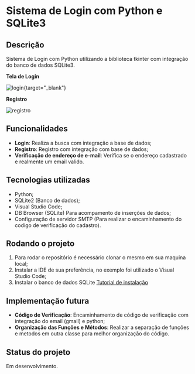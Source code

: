 <h1>Sistema de Login com Python e SQLite3</h1>

## Descrição
Sistema de Login com Python utilizando a biblioteca tkinter com integração do banco de dados SQLite3.

<b>Tela de Login</b>

![login](https://github.com/daos12/Login-com-Python-e-sqLite/assets/112141783/520b6a14-8b98-45c1-aff0-0f9b4f5a75d0){target="_blank"}


<b>Registro</b>

![registro](https://github.com/daos12/Login-com-Python-e-sqLite/assets/112141783/3cca63bc-f4a2-4292-83d9-6442bbe168f6)


## Funcionalidades
* <b>Login</b>: Realiza a busca com integração a base de dados;
* <b>Registro</b>: Registro com integração com base de dados;
* <b>Verificação de endereço de e-mail</b>: Verifica se o endereço cadastrado e realmente um email valido.


## Tecnologias utilizadas
* Python;
* SQLite2 (Banco de dados);
* Visual Studio Code;
* DB Browser (SQLite) Para acompamento de inserções de dados;
* Configuração de servidor SMTP (Para realizar o encaminhamento do codigo de verificação do cadastro).


## Rodando o projeto
1. Para rodar o repositório é necessário clonar o mesmo em sua maquina local;
2. Instalar a IDE de sua preferência, no exemplo foi utilizado o Visual Studio Code;
3. Instalar o banco de dados SQLite [Tutorial de instalação](https://www.alura.com.br/artigos/sqlite-da-instalacao-ate-primeira-tabela?utm_term=&utm_campaign=%5BSearch%5D+%5BPerformance%5D+-+Dynamic+Search+Ads+-+Artigos+e+Conteúdos&utm_source=adwords&utm_medium=ppc&hsa_acc=7964138385&hsa_cam=11384329873&hsa_grp=111087461203&hsa_ad=645853715422&hsa_src=g&hsa_tgt=aud-456779235754:dsa-843358956400&hsa_kw=&hsa_mt=&hsa_net=adwords&hsa_ver=3&gad_source=1&gclid=Cj0KCQjwtJKqBhCaARIsAN_yS_k4ys176y1O1yiNsuYhyfZs5gOl_RF9lLglshTTBzlxvJ5UBR3J4TgaAmM2EALw_wcB)


## Implementação futura
* <b>Código de Verificação</b>: Encaminhamento de código de verificação com integração do email (gmail) e python;
* <b>Organização das Funções e Métodos</b>: Realizar a separação de funções e metodos em outra classe para melhor organização do código.


## Status do projeto
Em desenvolvimento.
